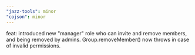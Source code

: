 ```yaml
---
"jazz-tools": minor
"cojson": minor
---
```


feat: introduced new "manager" role who can invite and remove members, and being removed by admins. Group.removeMember() now throws in case of invalid permissions.
